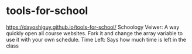 # tools-for-school
https://dayoshiguy.github.io/tools-for-school/
Schoology Veiwer: A way quickly open all course websites.  Fork it and change the array variable to use it with your own schedule. 
Time Left: Says how much time is left in the class
